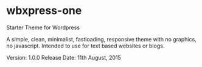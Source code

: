 # wbxpress-one

Starter Theme for Wordpress

A simple, clean, minimalist, fastloading, responsive theme with no graphics, no javascript. Intended to use for text based websites or blogs.

Version: 1.0.0
Release Date: 11th August, 2015
